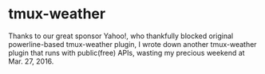 # tmux-weather
Thanks to our great sponsor Yahoo!, who thankfully blocked original
powerline-based tmux-weather plugin, I wrote down another tmux-weather
plugin that runs with public(free) APIs, wasting my precious weekend
at Mar. 27, 2016. 

